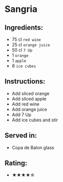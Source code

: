 # Sangria

## Ingredients:
- 75 cl `red wine`
- 25 cl `orange juice`
- 50 cl `7 Up`
- 1 `orange`
- 1 `apple`
- 8 `ice cubes`

## Instructions:
- Add sliced orange
- Add sliced apple
- Add red wine
- Add orange juice
- Add 7 Up
- Add ice cubes and stir

## Served in:
- Copa de Balon glass

## Rating:
- ★★★★☆